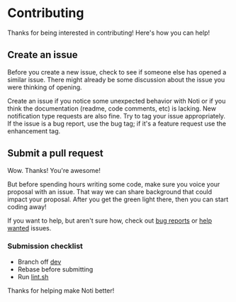 # Contributing

Thanks for being interested in contributing! Here's how you can help!

## Create an issue

Before you create a new issue, check to see if someone else has opened a similar
issue. There might already be some discussion about the issue you were thinking
of opening.

Create an issue if you notice some unexpected behavior with Noti or if you think
the documentation (readme, code comments, etc) is lacking. New notification type
requests are also fine. Try to tag your issue appropriately. If the issue is a
bug report, use the bug tag; if it's a feature request use the enhancement tag.

## Submit a pull request

Wow. Thanks! You're awesome!

But before spending hours writing some code, make sure you voice your proposal
with an issue. That way we can share background that could impact your proposal.
After you get the green light there, then you can start coding away!

If you want to help, but aren't sure how, check out [bug reports] or [help
wanted] issues.

### Submission checklist

* Branch off [dev]
* Rebase before submitting
* Run [lint.sh]

Thanks for helping make Noti better!

[dev]: https://github.com/variadico/noti/tree/dev
[lint.sh]: https://github.com/variadico/noti/blob/master/lint.sh
[bug reports]: https://github.com/variadico/noti/issues?q=is%3Aopen+is%3Aissue+label%3Abug
[help wanted]: https://github.com/variadico/noti/issues?utf8=%E2%9C%93&q=is%3Aopen+is%3Aissue+label%3A%22help+wanted%22+
